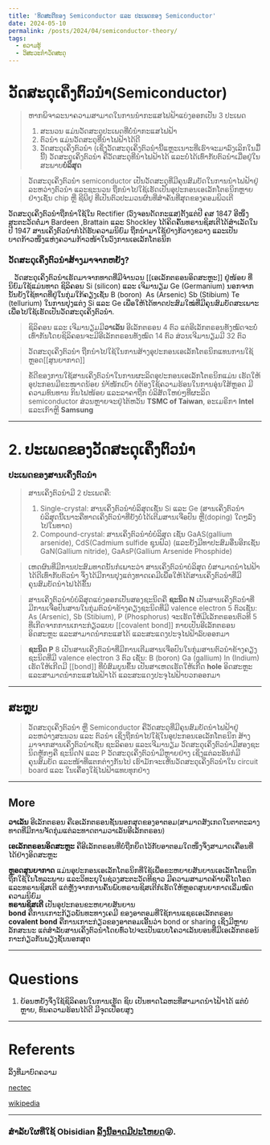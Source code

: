 ```yaml
---
title: 'ທິດສະດີຂອງ Semiconductor ແລະ ປະເພດຂອງ Semiconductor'
date: 2024-05-10
permalink: /posts/2024/04/semiconductor-theory/
tags:
  - ຄວາມຮູ້
  - ວິສະວະກຳວັດສະດຸ
---
```


# ວັດສະດຸເຄິ່ງຕົວນຳ(Semiconductor)


>ຫາກພິຈາລະນາຄວາມສາມາດໃນການນຳກະແສໄຟຟ້າແບ່ງອອກເປັນ 3 ປະເພດ
>1. ສະນວນ ແມ່ນວັດສະດຸປະເພດທີ່ບໍ່ນຳກະແສໄຟຟ້າ
>2. ຕົວນຳ ແມ່ນວັດສະດຸທີ່ນຳໄຟຟ້າໄດ້ດີ
>3. ວັດສະດຸເຄິ່ງຕົວນຳ (ເຊິ່ງວັດສະດຸເຄິ່ງຕົວນຳນີ້ແຫຼະເນາະທີ່ເຮົາຈະມາລົງເລິກໃນມື້ນີ້) ວັດສະດຸເຄິ່ງຕົວນຳ ຄືວັດສະດຸທີ່ນຳໄຟຟ້າໄດ້ ແລະບໍ່ໄດ້ເທົ່າກັບຕົວນຳເມື່ອຢູ່ໃນສະພາບ**ບໍລິສຸດ**

>ວັດສະດຸເຄິ່ງຕົວນຳ semiconductor ເປັນວັດສະດຸທີ່ມີຄຸນສົມບັດໃນການນຳໄຟຟ້າຢູ່ລະຫວ່າງຕົວນຳ ແລະຊະນວນ ຖືກນຳໄປໃຊ້ເຮັດເປັນອຸປະກອນເອເລັກໂຕຣນິກຫຼາຍຢ່າງເຊັ່ນ chip  ຫຼື ຊີພີຢູ ທີ່ເປັນຕົວປະມວນຜົນທີ່ສຳຄັນທີ່ສຸດຂອງຄອມພິວເຕີ



ວັດສະດຸເຄິ່ງຕົວນຳຖືກນຳໃຊ້ໃນ Rectifier (ວົງຈອນດັດກະແສ)ຕັ້ງແຕ່ປີ ຄສ 1847 ອີໜຶ່ງສະຕະວັດຕໍ່ມາ Bardeen ,Brattain ແລະ Shockley  ໄດ້ຄິດຄົ້ນທຣານຊິສເຕີໄດ້ສຳເລັດໃນປີ 1947 ສານເຄິ່ງຕົວນຳກໍໄດ້ຮັບຄວາມນິຍົມ ຖືກນຳມາໃຊ້ຢ່າງກ້ວາງຂວາງ ແລະເປັນບາດກ້າວໜຶ່ງແຫ່ງຄວາມກ້າວໜ້າໃນວົງການເອເລັກໂຕຣນິກ




### ວັດສະດຸເຄິ່ງຕົວນຳສ້າງມາຈາກຫຍັງ?

   ວັດສະດຸເຄິ່ງຕົວນຳເຮັດມາຈາກທາດທີ່ມີຈຳນວນ [[ເອເລັກຕຣອນອິດສະຫຼະ]] ຢູ່ໜ້ອຍ ທີ່ນິຍົມໃຊ້ແມ່ນທາດ ຊິລິຄອນ Si (silicon) ແລະ ເຈິມານຽມ Ge (Germanium) ນອກຈາກນັ້ນຍັງໃຊ້ທາດທີ່ຢູ່ໃນກຸ່ມໃກ້ຄຽງເຊັ່ນ B (boron)  As (Arsenic) Sb (Stibium) Te (tellurium) ໃນການປຸງແຕ່ງ Si ແລະ Ge ເພື່ອໃຫ້ໄດ້ທາດປະສົມໃໝ່ທີ່ມີຄຸນສົມບັດສະເພາະເພື່ອໄປໃຊ້ເຮັດເປັນວັດສະດຸເຄິ່ງຕົວນຳ.



> ຊິລິຄອນ ແລະ ເຈີມານຽມມີ**ວາເລັນ** ອີເລັກຕຣອນ 4 ຕົວ ແຕ່ອີເລັກຕຣອນທັງໝົດຈະບໍ່ເທົ່າກັນໂດຍຊິລິຄອນຈະມີອີເລັກຕຣອນທັງໝົດ 14 ຕົວ ສ່ວນເຈີມານຽມມີ 32 ຕົວ 




> ວັດສະດຸເຄິ່ງຕົວນຳ ຖືກນຳໄປໃຊ້ໃນການສ້າງອຸປະກອນເອເລັກໂຕຣນິກແທນການໃຊ້ຫຼອດ[[ສູນຍາກາດ]]

>ຂໍ້ດີຂອງການໃຊ້ສານເຄິ່ງຕົວນຳໃນການຜະລິດອຸປະກອນເອເລັກໂຕຣນິກແມ່ນ ເຮັດໃຫ້ອຸປະກອນມີຂະໜາດນ້ອຍ ນຳ້ໜັກເບົາ ບໍ່ຕ້ອງໃຊ້ຄວາມຮ້ອນໃນການອຸ່ນໃສ້ຫຼອດ ມີຄວາມທົນທານ ກິນໄຟໜ້ອຍ ແລະລາຄາຖືກ 
ບໍລິສັດໃຫຍ່ໆທີ່ຜະລິດ semiconductor ສ່ວນຫຼາຍຈະຢູ່ໄຕ້ຫວັນ **TSMC of Taiwan**, ອະເມຣິກາ **Intel** ແລະເກົາຫຼີ **Samsung**






---

# 2. ປະເພດຂອງວັດສະດຸເຄິ່ງຕົວນຳ

### ປະເພດຂອງສານເຄິ່ງຕົວນຳ

> ສານເຄິ່ງຕົວນຳມີ 2 ປະເພດຄື:
>1. Single-crystal: ສານເຄິ່ງຕົວນຳບໍລິສຸດເຊັ່ນ Si ແລະ Ge (ສານເຄິ່ງຕົວນຳບໍລິສຸດນີ້ເນາະຄືທາດເຄິ່ງຕົວນຳທີ່ຍັງບໍ່ໄດ້ເຕີມສານເຈືອປົນ ຫຼື(doping) ໃດໆລົງໄປໃນທາດ)
>2. Compound-crystal: ສານເຄິ່ງຕົວນຳບໍ່ບໍລິສຸດ ເຊັ່ນ GaAS(gallium arsenide), CdS(Cadmium sulfide ຊຸນຟົວ) (ແລະຍັງມີທາປະສົມອື່ນອີກເຊັ່ນ GaN(Gallium nitride), GaAsP(Gallium Arsenide Phosphide) 




> ເຫດຜົນທີ່ມີການປະສົມທາດນັ້ນກໍເພາະວ່າ
ສານເຄິ່ງຕົວນຳບໍລິສຸດ ບໍ່ສາມາດນຳໄຟຟ້າໄດ້ດີເທົ່າກັບຕົວນຳ ຈຶ່ງໄດ້ມີການປຸງແຕ່ງທາດເຄມີເພື່ອໃຫ້ໄດ້ສານເຄິ່ງຕົວນຳທີ່ມີຄຸນສົມບັດນຳໄຟໄດ້ຂຶ້ນ




>ສານເຄິ່ງຕົວນຳບໍ່ບໍລິສຸດແບ່ງອອກເປັນສອງຊະນິດຄື
> **ຊະນິດ N**
> ເປັນສານເຄິ່ງຕົວນຳທີ່ມີການເຈືອປົນສານໃນກຸ່ມຕົວນຳຂ້າງຄຽງຊະນິດທີ່ມີ valence electron 5 ຕົວເຊັ່ນ:  As (Arsenic), Sb (Stibium),  P (Phosphorus) ຈະເຮັດໃຫ້ມີເລັກຕຣອນຕົວທີ 5 ທີ່ເກີດຈາກການເກາະກ່ຽວແບບ [[covalent bond]] ກາຍເປັນອີເລັກຕຣອນອິດສະຫຼະ ແລະສາມາດນຳກະແສໄດ້ ແລະສະແດງປະຈຸໄຟຟ້າລົບອອກມາ



> **ຊະນິດ P** 8
>ເປັນສານເຄິ່ງຕົວນຳທີ່ມີການເຕີມສານເຈືອປົນໃນກຸ່ມສານຕົວນຳຂ້າງຄຽງຊະນິດທີ່ມີ valence electron 3 ຕົວ ເຊັ່ນ: B (boron) Ga (gallium) In (Indium) ເຮັດໃຫ້ເກີດມີ [[bond]] ທີ່ບໍ່ສົມບູນຂຶ້ນ ເປັນສາເຫດເຮັດໃຫ້ເກີດ **hole** ອິດສະຫຼະ ແລະສາມາດນຳກະແສໄຟຟ້າໄດ້ ແລະສະແດງປະຈຸໄຟຟ້າບວກອອກມາ

---
## ສະຫຼຸບ
> ວັດສະດຸເຄິ່ງຕົວນຳ ຫຼື Semiconductor ຄືວັດສະດຸທີ່ມີຄຸນສົມບັດນຳໄຟຟ້າຢູ່ລະຫວ່າງສະນວນ ແລະ ຕົວນຳ ເຊິ່ງຖືກນຳໄປໃຊ້ໃນອຸປະກອນເອເລັກໂຕຣນິກ
> ສ້າງມາຈາກສານເຄິ່ງຕົວນຳເຊັ່ນ ຊະລິຄອນ ແລະເຈີມານຽມ
> ວັດສະດຸເຄິ່ງຕົວນຳມີສອງຊະນິດຫຼັກໆຄື ຊະນິດN ແລະ P
> ວັດສະດຸເຄິ່ງຕົວນຳມີຫຼາຍຢ່າງ ເຊິ່ງແຕ່ລະອັນກໍມີຄຸນສົມບັດ ແລະໜ້າທີ່ແຕກຕ່າງກັນໄປ
>  ເຮົາມັກຈະເຫັນວັດສະດຸເຄິ່ງຕົວນຳໃນ circuit board  ແລະ ໃນເຄື່ອງໃຊ້ໄຟຟ້າແທບທຸກຢ່າງ




---
## More
**ວາເລັນ** ອີເລັກຕຣອນ  ຄືເອເລັກຕຣອນຊັ້ນນອກສຸດຂອງອາຕອມ(ສາມາດສັງເກດໃນຕາຕະລາງທາດທີ່ມີການຈັດກຸ່ມແຕ່ລະທາດຕາມວາເລັນອີເລັກຕຣອນ)
<br>

**ເອເລັກຕຣອນອິດສະຫຼະ** ຄືອີເລັກຕຣອນທີ່ບໍ່ຖືກຍຶດໄວ້ກັບອາຕອມໃດໜຶ່ງຈຶ່ງສາມາດເຄື່ອນທີ່ໄດ້ຢ່າງອິດສະຫຼະ<br>

**ຫຼອດສູນຍາກາດ** ແມ່ນອຸປະກອນເອເລັກໂຕຣນິກທີ່ໃຊ້ເພື່ອຂະຫຍາຍສັນຍານເອເລັກໂຕຣນິກຖືກໃຊ້ໃນໂທລະພາບ ແລະວິທະຍຸໃນຊ່ວງສະຕະວັດທີຊາວ ມີຄວາມສາມາດຄ້າຍຄືໄດໂອດ ແລະທຣານຊິສເຕີ ແຕ່ຫຼັງຈາກການຄົ້ນພົບທຣານຊິສເຕີກໍເຮັດໃຫ້ຫຼອດສູນຍາກາດເລີ່ມໝົດຄວາມນິຍົມ<br>
**ທຣານຊິສເຕີ** ເປັນອຸປະກອນຂະຫຍາຍສັນຍານ<br>
**bond** ຄືການເກາະກ້ຽວພັນທະທາງເຄມີ ຂອງອາຕອມທີ່ໃຊ້ການແຊຣເອເລັກຕຣອນ<br>
**covalent bond** ຄືການເກາະກ່ຽວຂອງອາຕອມເອີ້ນວ່າ bond or sharing ເຊິ່ງມີຫຼາຍລັກສະນະ ແຕ່ສຳລັບສານເຄິ່ງຕົວນໍາໂດຍທົ່ວໄປຈະເປັນແບບໂຄວາເລັນບອນທີ່ມີເອເລັກຕຣອນ້ກາະກ່ຽວກັນພຽງຊັ້ນນອກສຸດ<br>


---
# Questions
1. ຍ້ອນຫຍັງຈຶ່ງໃຊ້ຊິລິຄອນໃນການເຮັດ ຊິບ
		ເປັນທາດໂລຫະທີ່ສາມາດນຳໄຟ້າໄດ້ ແຕ່ບໍ່ຫຼາຍ, ທົນຄວາມຮ້ອນໄດ້ດີ ມີຈຸດເປື່ອຍສູງ

----

# Referents
ລິ້ງທີ່ມາບົດຄວາມ

<a href ="https://www.nectec.or.th/schoolnet/library/snet7/phy3_1.html">nectec</a>

<a href = "https://th.wikipedia.org/wiki/%E0%B8%AA%E0%B8%B2%E0%B8%A3%E0%B8%81%E0%B8%B6%E0%B9%88%E0%B8%87%E0%B8%95%E0%B8%B1%E0%B8%A7%E0%B8%99%E0%B8%B3"> wikipedia</a>


---
### ສຳລັບໃຜທີ່ໃຊ້ **Obisidian** [ລິ້ງນີ້ອາດມີປະໂຫຍດ](obsidian://open?vault=_notes&file=School%20Note%2FEngineering%20Materials%2F%E0%BA%A7%E0%BA%BD%E0%BA%81%E0%BA%9A%E0%BB%89%E0%BA%B2%E0%BA%99%2F%E0%BA%97%E0%BA%B4%E0%BA%94%E0%BA%AA%E0%BA%B0%E0%BA%94%E0%BA%B5%E0%BA%82%E0%BA%AD%E0%BA%87%20semiconductor%20%E0%BB%81%E0%BA%A5%E0%BA%B0%20%E0%BA%9B%E0%BA%B0%E0%BB%80%E0%BA%9E%E0%BA%94%E0%BA%82%E0%BA%AD%E0%BA%87%20semiconductor)😜.
